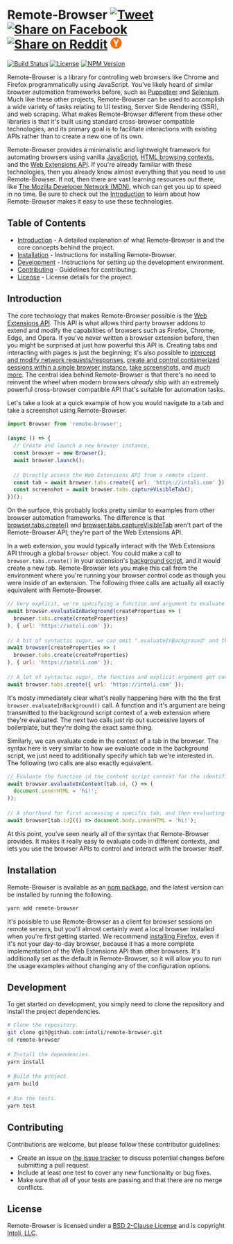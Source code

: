 <h1 vertical-align="middle">Remote-Browser
    <a targe="_blank" href="https://twitter.com/home?status=Remote-Browser%20%E2%80%93%20A%20browser%20automation%20framework%20based%20on%20the%20Web%20Extensions%20API.%20%40IntoliNow%0A%0Ahttps%3A//github.com/intoli/remote-browser">
        <img height="26px" src="https://simplesharebuttons.com/images/somacro/twitter.png"
            alt="Tweet"></a>
    <a target="_blank" href="https://www.facebook.com/sharer/sharer.php?u=https%3A//github.com/intoli/remote-browser">
        <img height="26px" src="https://simplesharebuttons.com/images/somacro/facebook.png"
            alt="Share on Facebook"></a>
    <a target="_blank" href="http://reddit.com/submit?url=https%3A%2F%2Fgithub.com%2Fintoli%2Fremote-browser&title=Remote-Browser%20%E2%80%93%20A%20browser%20automation%20framework%20based%20on%20the%20Web%20Extensions%20API.">
        <img height="26px" src="https://simplesharebuttons.com/images/somacro/reddit.png"
            alt="Share on Reddit"></a>
    <a target="_blank" href="https://news.ycombinator.com/submitlink?u=https://github.com/intoli/remote-browser&t=Remote-Browser%20%E2%80%93%20A%20browser%20automation%20framework%20based%20on%20the%20Web%20Extensions%20API.">
        <img height="26px" src="media/ycombinator.png"
            alt="Share on Hacker News"></a>
</h1>

<p align="left">
    <a href="https://circleci.com/gh/intoli/remote-browser/tree/master">
        <img src="https://img.shields.io/circleci/project/github/intoli/remote-browser/master.svg"
            alt="Build Status"></a>
    <a href="https://github.com/intoli/remote-browser/blob/master/LICENSE">
        <img src="https://img.shields.io/badge/License-BSD%202--Clause-blue.svg"
            alt="License"></a>
    <a href="https://www.npmjs.com/package/remote-browser">
        <img src="https://img.shields.io/npm/v/remote-browser.svg"
            alt="NPM Version"></a>
</p>


Remote-Browser is a library for controlling web browsers like Chrome and Firefox programmatically using JavaScript.
You've likely heard of similar browser automation frameworks before, such as [Puppeteer](https://github.com/GoogleChrome/puppeteer) and [Selenium](https://github.com/SeleniumHQ/selenium).
Much like these other projects, Remote-Browser can be used to accomplish a wide variety of tasks relating to UI testing, Server Side Rendering (SSR), and web scraping.
What makes Remote-Browser different from these other libraries is that it's built using standard cross-browser compatible technologies, and its primary goal is to facilitate interactions with existing APIs rather than to create a new one of its own.

Remote-Browser provides a minimalistic and lightweight framework for automating browsers using vanilla [JavaScript](https://tc39.github.io/ecma262/), [HTML browsing contexts](https://html.spec.whatwg.org/multipage/window-object.html#the-window-object), and the [Web Extensions API](https://developer.mozilla.org/en-US/Add-ons/WebExtensions).
If you're already familiar with these technologies, then you already know almost everything that you need to use Remote-Browser.
If not, then there are vast learning resources out there, like [The Mozilla Developer Network (MDN)](https://developer.mozilla.org/en-US/docs/Web), which can get you up to speed in no time.
Be sure to check out the [Introduction](#introduction) to learn about how Remote-Browser makes it easy to use these technologies.


## Table of Contents

- [Introduction](#introduction) - A detailed explanation of what Remote-Browser is and the core concepts behind the project.
- [Installation](#installation) - Instructions for installing Remote-Browser.
- [Development](#development) - Instructions for setting up the development environment.
- [Contributing](#contributing) - Guidelines for contributing.
- [License](#license) - License details for the project.


## Introduction

The core technology that makes Remote-Browser possible is the [Web Extensions API](https://developer.mozilla.org/en-US/Add-ons/WebExtensions).
This API is what allows third party browser addons to extend and modify the capabilities of browsers such as Firefox, Chrome, Edge, and Opera.
If you've never written a browser extension before, then you might be surprised at just how powerful this API is.
Creating tabs and interacting with pages is just the beginning; it's also possible to [intercept and modify network requests/responses](https://developer.mozilla.org/en-US/Add-ons/WebExtensions/API/webRequest), [create and control containerized sessions within a single browser instance](https://developer.mozilla.org/en-US/Add-ons/WebExtensions/API/contextualIdentities), [take screenshots](https://developer.mozilla.org/en-US/Add-ons/WebExtensions/API/tabs/captureVisibleTab), and [*much* more](https://developer.mozilla.org/en-US/Add-ons/WebExtensions/API).
The central idea behind Remote-Browser is that there's no need to reinvent the wheel when modern browsers *already* ship with an extremely powerful cross-browser compatible API that's suitable for automation tasks.

Let's take a look at a quick example of how you would navigate to a tab and take a screenshot using Remote-Browser.

```javascript
import Browser from 'remote-browser';

(async () => {
  // Create and launch a new browser instance.
  const browser = new Browser();
  await browser.launch();

  // Directly access the Web Extensions API from a remote client.
  const tab = await browser.tabs.create({ url: 'https://intoli.com' });
  const screenshot = await browser.tabs.captureVisibleTab();
})();
```

On the surface, this probably looks pretty similar to examples from other browser automation frameworks.
The difference is that [browser.tabs.create()](https://developer.mozilla.org/en-US/Add-ons/WebExtensions/API/tabs/create) and [browser.tabs.captureVisibleTab](https://developer.mozilla.org/en-US/Add-ons/WebExtensions/API/tabs/captureVisibleTab) aren't part of the Remote-Browser API; they're part of the Web Extensions API.

In a web extension, you would typically interact with the Web Extensions API through a global `browser` object.
You could make a call to `browser.tabs.create()` in your extension's [background script](https://developer.mozilla.org/en-US/Add-ons/WebExtensions/manifest.json/background), and it would create a new tab.
Remote-Browser lets you make this call from the environment where you're running your browser control code as though you were inside of an extension.
The following three calls are actually all exactly equivalent with Remote-Browser.

```javascript
// Very explicit, we're specifying a function and argument to evaluate in the background page.
await browser.evaluateInBackground(createProperties => (
  browser.tabs.create(createProperties)
), { url: 'https://intoli.com' });

// A bit of syntactic sugar, we can omit ".evaluateInBackground" and the same thing happens.
await browser(createProperties => (
  browser.tabs.create(createProperties)
), { url: 'https://intoli.com' });

// A lot of syntactic sugar, the function and explicit argument get constructed automatically.
await browser.tabs.create({ url: 'https://intoli.com' });
```

It's mosty immediately clear what's really happening here with the the first `browser.evaluateInBackground()` call.
A function and it's argument are being transmitted to the background script context of a web extension where they're evaluated.
The next two calls just rip out successive layers of boilerplate, but they're doing the exact same thing.

Similarly, we can evaluate code in the context of a tab in the browser.
The syntax here is very similar to how we evaluate code in the background script, we just need to additionally specify which tab we're interested in.
The following two calls are also exactly equivalent.

```javascript
// Evaluate the function in the content script context for the identified by `tab.id`.
await browser.evaluateInContent(tab.id, () => (
  document.innerHTML = 'hi!';
));

// A shorthand for first accessing a specific tab, and then evaluating code in it.
await browser[tab.id](() => document.body.innerHTML = 'hi!');
```

At this point, you've seen nearly all of the syntax that Remote-Browser provides.
It makes it really easy to evaluate code in different contexts, and lets you use the browser APIs to control and interact with the browser itself.


## Installation

Remote-Browser is available as an [npm package](https://www.npmjs.com/package/remote-browser), and the latest version can be installed by running the following.

```bash
yarn add remote-browser
```

It's possible to use Remote-Browser as a client for browser sessions on remote servers, but you'll almost certainly want a local browser installed when you're first getting started.
We recommend [installing Firefox](https://www.mozilla.org/firefox), even if it's not your day-to-day browser, because it has a more complete implementation of the Web Extensions API than other browsers.
It's additionally set as the default in Remote-Browser, so it will allow you to run the usage examples without changing any of the configuration options.


## Development

To get started on development, you simply need to clone the repository and install the project dependencies.

```bash
# Clone the repository.
git clone git@github.com:intoli/remote-browser.git
cd remote-browser

# Install the dependencies.
yarn install

# Build the project.
yarn build

# Run the tests.
yarn test
```

## Contributing

Contributions are welcome, but please follow these contributor guidelines:

- Create an issue on [the issue tracker](https://github.com/intoli/remote-browser/issues/new) to discuss potential changes before submitting a pull request.
- Include at least one test to cover any new functionality or bug fixes.
- Make sure that all of your tests are passing and that there are no merge conflicts.


## License

Remote-Browser is licensed under a [BSD 2-Clause License](LICENSE) and is copyright [Intoli, LLC](https://intoli.com).
